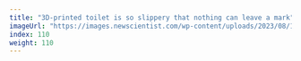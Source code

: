 ```yaml
---
title: "3D-printed toilet is so slippery that nothing can leave a mark"
imageUrl: "https://images.newscientist.com/wp-content/uploads/2023/08/18133052/SEI_167843488.jpg?width=600"
index: 110
weight: 110
---
```

